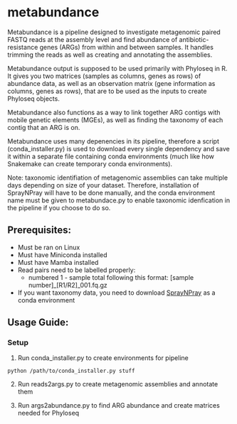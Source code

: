 # metabundance

Metabundance is a pipeline designed to investigate metagenomic paired FASTQ reads at the assembly level and find abundance of antibiotic-resistance genes (ARGs) from within and between samples. It handles trimming the reads as well as creating and annotating the assemblies.

Metabundance output is supposed to be used primarily with Phyloseq in R. It gives you two matrices (samples as columns, genes as rows) of abundance data, as well as an observation matrix (gene information as columns, genes as rows), that are to be used as the inputs to create Phyloseq objects. 

Metabundance also functions as a way to link together ARG contigs with mobile genetic elements (MGEs), as well as finding the taxonomy of each contig that an ARG is on.

Metabundance uses many depenencies in its pipeline, therefore a script (conda_installer.py) is used to download every single dependency and save it within a separate file containing conda environments (much like how Snakemake can create temporary conda environments).

Note: taxonomic identifiation of metagenomic assemblies can take multiple days depending on size of your dataset. Therefore, installation of SprayNPray will have to be done manually, and the conda environment name must be given to metabundace.py to enable taxonomic idenfication in the pipeline if you choose to do so.

## Prerequisites:
- Must be ran on Linux
- Must have Miniconda installed
- Must have Mamba installed
- Read pairs need to be labelled properly:
  - numbered 1 - sample total following this format: [sample number]_[R1/R2]_001.fq.gz
- If you want taxonomy data, you need to download [SprayNPray](https://github.com/Arkadiy-Garber/SprayNPray) as a conda environment

## Usage Guide:
### Setup
1. Run conda_installer.py to create environments for pipeline

```
python /path/to/conda_installer.py stuff
```

2. Run reads2args.py to create metagenomic assemblies and annotate them

3. Run args2abundance.py to find ARG abundance and create matrices needed for Phyloseq
